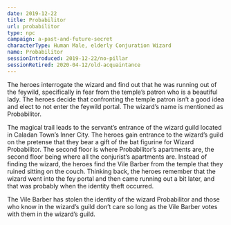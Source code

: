 ```yaml
---
date: 2019-12-22
title: Probabilitor
url: probabilitor
type: npc
campaign: a-past-and-future-secret
characterType: Human Male, elderly Conjuration Wizard
name: Probabilitor
sessionIntroduced: 2019-12-22/no-pillar
sessionRetired: 2020-04-12/old-acquaintance
---
```



The heroes interrogate the wizard and find out that he was running out of the feywild, specifically in fear from the temple’s patron who is a beautiful lady. The heroes decide that confronting the temple patron isn’t a good idea and elect to not enter the feywild portal. The wizard’s name is mentioned as Probabilitor.

The magical trail leads to the servant’s entrance of the wizard guild located in Caladan Town’s Inner City. The heroes gain entrance to the wizard’s guild on the pretense that they bear a gift of the bat figurine for Wizard Probabilitor.  The second floor is where Probabilitor’s apartments are, the second floor being where all the conjurist’s apartments are. Instead of finding the wizard, the heroes find the Vile Barber from the temple that they ruined sitting on the couch. Thinking back, the heroes remember that the wizard went into the fey portal and then came running out a bit later, and that was probably when the identity theft occurred.

The Vile Barber has stolen the identity of the wizard Probabilitor and those who know in the wizard’s guild don’t care so long as the Vile Barber votes with them in the wizard’s guild.
